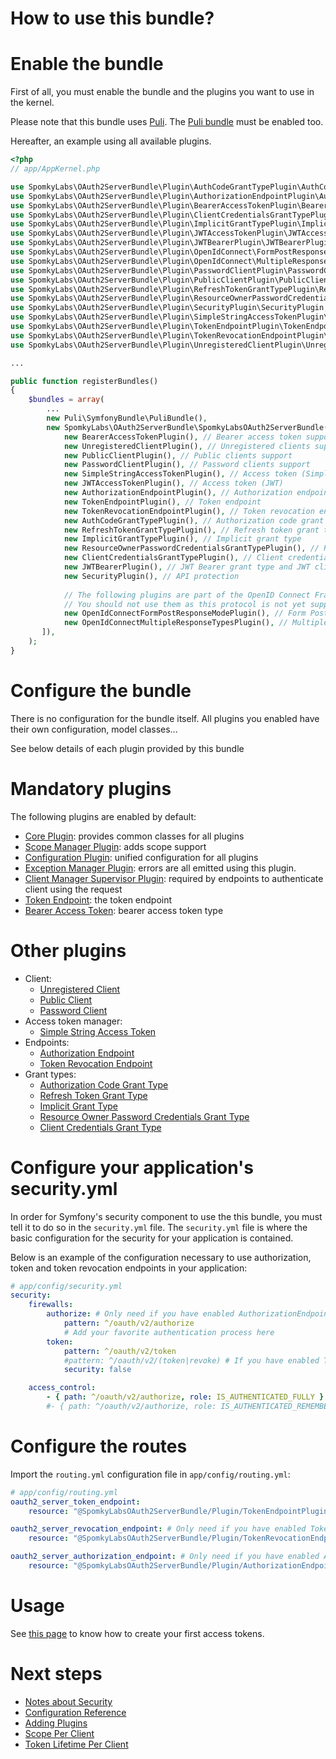 How to use this bundle?
=======================

# Enable the bundle

First of all, you must enable the bundle and the plugins you want to use in the kernel.

Please note that this bundle uses [Puli](puli.io). The [Puli bundle](https://github.com/puli/symfony-bundle) must be enabled too.

Hereafter, an example using all available plugins.

```php
<?php
// app/AppKernel.php

use SpomkyLabs\OAuth2ServerBundle\Plugin\AuthCodeGrantTypePlugin\AuthCodeGrantTypePlugin;
use SpomkyLabs\OAuth2ServerBundle\Plugin\AuthorizationEndpointPlugin\AuthorizationEndpointPlugin;
use SpomkyLabs\OAuth2ServerBundle\Plugin\BearerAccessTokenPlugin\BearerAccessTokenPlugin;
use SpomkyLabs\OAuth2ServerBundle\Plugin\ClientCredentialsGrantTypePlugin\ClientCredentialsGrantTypePlugin;
use SpomkyLabs\OAuth2ServerBundle\Plugin\ImplicitGrantTypePlugin\ImplicitGrantTypePlugin;
use SpomkyLabs\OAuth2ServerBundle\Plugin\JWTAccessTokenPlugin\JWTAccessTokenPlugin;
use SpomkyLabs\OAuth2ServerBundle\Plugin\JWTBearerPlugin\JWTBearerPlugin;
use SpomkyLabs\OAuth2ServerBundle\Plugin\OpenIdConnect\FormPostResponseModePlugin\OpenIdConnectFormPostResponseModePlugin;
use SpomkyLabs\OAuth2ServerBundle\Plugin\OpenIdConnect\MultipleResponseTypesPlugin\OpenIdConnectMultipleResponseTypesPlugin;
use SpomkyLabs\OAuth2ServerBundle\Plugin\PasswordClientPlugin\PasswordClientPlugin;
use SpomkyLabs\OAuth2ServerBundle\Plugin\PublicClientPlugin\PublicClientPlugin;
use SpomkyLabs\OAuth2ServerBundle\Plugin\RefreshTokenGrantTypePlugin\RefreshTokenGrantTypePlugin;
use SpomkyLabs\OAuth2ServerBundle\Plugin\ResourceOwnerPasswordCredentialsGrantTypePlugin\ResourceOwnerPasswordCredentialsGrantTypePlugin;
use SpomkyLabs\OAuth2ServerBundle\Plugin\SecurityPlugin\SecurityPlugin;
use SpomkyLabs\OAuth2ServerBundle\Plugin\SimpleStringAccessTokenPlugin\SimpleStringAccessTokenPlugin;
use SpomkyLabs\OAuth2ServerBundle\Plugin\TokenEndpointPlugin\TokenEndpointPlugin;
use SpomkyLabs\OAuth2ServerBundle\Plugin\TokenRevocationEndpointPlugin\TokenRevocationEndpointPlugin;
use SpomkyLabs\OAuth2ServerBundle\Plugin\UnregisteredClientPlugin\UnregisteredClientPlugin;

...

public function registerBundles()
{
    $bundles = array(
        ...
        new Puli\SymfonyBundle\PuliBundle(),
        new SpomkyLabs\OAuth2ServerBundle\SpomkyLabsOAuth2ServerBundle([
            new BearerAccessTokenPlugin(), // Bearer access token support
            new UnregisteredClientPlugin(), // Unregistered clients support
            new PublicClientPlugin(), // Public clients support
            new PasswordClientPlugin(), // Password clients support
            new SimpleStringAccessTokenPlugin(), // Access token (Simple string)
            new JWTAccessTokenPlugin(), // Access token (JWT)
            new AuthorizationEndpointPlugin(), // Authorization endpoint
            new TokenEndpointPlugin(), // Token endpoint
            new TokenRevocationEndpointPlugin(), // Token revocation endpoint
            new AuthCodeGrantTypePlugin(), // Authorization code grant type
            new RefreshTokenGrantTypePlugin(), // Refresh token grant type
            new ImplicitGrantTypePlugin(), // Implicit grant type
            new ResourceOwnerPasswordCredentialsGrantTypePlugin(), // Resource owner password credentials grant type
            new ClientCredentialsGrantTypePlugin(), // Client credentials grant type
            new JWTBearerPlugin(), // JWT Bearer grant type and JWT client assertion
            new SecurityPlugin(), // API protection
            
            // The following plugins are part of the OpenID Connect Framework Protocol.
            // You should not use them as this protocol is not yet supported.
            new OpenIdConnectFormPostResponseModePlugin(), // Form Post response type mode support
            new OpenIdConnectMultipleResponseTypesPlugin(), // Multiple response types support
       ]),
    );
}
```

# Configure the bundle

There is no configuration for the bundle itself.
All plugins you enabled have their own configuration, model classes...

See below details of each plugin provided by this bundle

# Mandatory plugins

The following plugins are enabled by default:
* [Core Plugin](Plugin/Core.md): provides common classes for all plugins
* [Scope Manager Plugin](Plugin/ScopeManager.md): adds scope support
* [Configuration Plugin](Plugin/Configuration.md): unified configuration for all plugins
* [Exception Manager Plugin](Plugin/ExceptionManager.md): errors are all emitted using this plugin.
* [Client Manager Supervisor Plugin](Plugin/ClientManagerSupervisor.md): required by endpoints to authenticate client using the request
* [Token Endpoint](Plugin/TokenEndpoint.md): the token endpoint
* [Bearer Access Token](Plugin/BearerAccessToken.md): bearer access token type

# Other plugins

* Client:
    * [Unregistered Client](Plugin/UnregisteredClient.md)
    * [Public Client](Plugin/PublicClient.md)
    * [Password Client](Plugin/PasswordClient.md)
* Access token manager:
    * [Simple String Access Token](Plugin/SimpleStringAccessToken.md)
* Endpoints:
    * [Authorization Endpoint](Plugin/AuthorizationEndpoint.md)
    * [Token Revocation Endpoint](Plugin/TokenRevocationEndpoint.md)
* Grant types:
    * [Authorization Code Grant Type](Plugin/AuthCodeGrantType.md)
    * [Refresh Token Grant Type](Plugin/RefreshTokenGrantType.md)
    * [Implicit Grant Type](Plugin/ImplicitGrantType.md)
    * [Resource Owner Password Credentials Grant Type](Plugin/ResourceOwnerPasswordCredentialsGrantType.md)
    * [Client Credentials Grant Type](Plugin/ClientCredentialsGrantType.md)

# Configure your application's security.yml

In order for Symfony's security component to use the this bundle, you must tell it to do so in the `security.yml` file.
The `security.yml` file is where the basic configuration for the security for your application is contained.

Below is an example of the configuration necessary to use authorization, token and token revocation endpoints in your application:

```yml
# app/config/security.yml
security:
    firewalls:
        authorize: # Only need if you have enabled AuthorizationEndpointPlugin
            pattern: ^/oauth/v2/authorize
            # Add your favorite authentication process here
        token:
            pattern: ^/oauth/v2/token
            #pattern: ^/oauth/v2/(token|revoke) # If you have enabled TokenRevocationEndpointPlugin, comment the previous line and uncomment this one
            security: false

    access_control:
        - { path: ^/oauth/v2/authorize, role: IS_AUTHENTICATED_FULLY } # Choose one of the following line depending on your security policy
        #- { path: ^/oauth/v2/authorize, role: IS_AUTHENTICATED_REMEMBERED }
```

# Configure the routes

Import the `routing.yml` configuration file in `app/config/routing.yml`:

```yml
# app/config/routing.yml
oauth2_server_token_endpoint:
    resource: "@SpomkyLabsOAuth2ServerBundle/Plugin/TokenEndpointPlugin/Resources/config/routing/token_endpoint.xml"

oauth2_server_revocation_endpoint: # Only need if you have enabled TokenRevocationEndpointPlugin
    resource: "@SpomkyLabsOAuth2ServerBundle/Plugin/TokenRevocationEndpointPlugin/Resources/config/routing/revocation_endpoint.xml"

oauth2_server_authorization_endpoint: # Only need if you have enabled AuthorizationEndpointPlugin
    resource: "@SpomkyLabsOAuth2ServerBundle/Plugin/AuthorizationEndpointPlugin/Resources/config/routing/authorization_endpoint.xml"
```

# Usage

See [this page](Usage/Index.md) to know how to create your first access tokens.

# Next steps

* [Notes about Security](Next/Security.md)
* [Configuration Reference](Next/ConfigurationReference.md)
* [Adding Plugins](Next/AddingPlugins.md)
* [Scope Per Client](Next/ScopePerClient.md)
* [Token Lifetime Per Client](Next/TokenLifetimePerClient.md)
